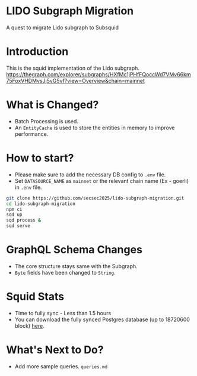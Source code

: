 # LIDO Subgraph Migration
A quest to migrate Lido subgraph to Subsquid

# Introduction

This is the squid implementation of the Lido subgraph. https://thegraph.com/explorer/subgraphs/HXfMc1jPHfFQoccWd7VMv66km75FoxVHDMvsJj5vG5vf?view=Overview&chain=mainnet

# What is Changed?

<ul>
<li>Batch Processing is used.</li>
<li>An <code>EntityCache</code> is used to store the entities in memory to improve performance.</li>
</ul>

# How to start?
<ul>
<li>Please make sure to add the necessary DB config to <code>.env</code> file.</li>
<li>Set <code>DATASOURCE_NAME</code> as <code>mainnet</code> or the relevant chain name (Ex - goerli) in <code>.env</code> file.</li>
</ul>


```bash
git clone https://github.com/secsec2025/lido-subgraph-migration.git
cd lido-subgraph-migration
npm ci
sqd up
sqd process &
sqd serve
```

# GraphQL Schema Changes

<ul>
<li>The core structure stays same with the Subgraph.</li>
<li><code>Byte</code> fields have been changed to <code>String</code>.</li>
</ul>


# Squid Stats

<ul>
<li>Time to fully sync - Less than 1.5 hours</li>
<li>You can download the fully synced Postgres database (up to 18720600 block)
<a href="https://drive.google.com/file/d/10CcVRjdDiYGSAXLlax1t9iUQIksCmS0g/view?usp=sharing">here</a>.</li>
</ul>


# What's Next to Do?

<ul>
<li>Add more sample queries. <code>queries.md</code></li>
</ul>

